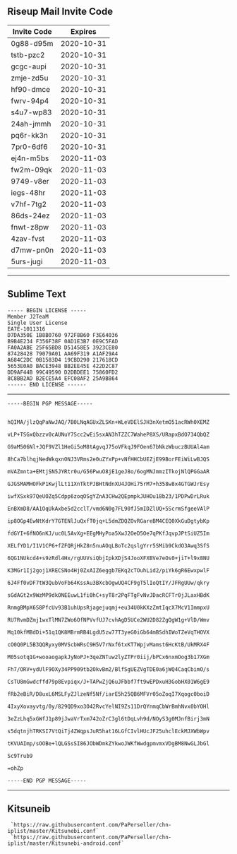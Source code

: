## Riseup Mail Invite Code

| Invite Code  | Expires  |
| ------------ | ------------ |
| 0g88-d95m | 2020-10-31 |
| tstb-pzc2 | 2020-10-31 |
| gcgc-aupi | 2020-10-31 |
| zmje-zd5u | 2020-10-31 |
| hf90-dmce | 2020-10-31 |
| fwrv-94p4 | 2020-10-31 |
| s4u7-wp83 | 2020-10-31 |
| 24ah-jmmh | 2020-10-31 |
| pq6r-kk3n | 2020-10-31 |
| 7pr0-6df6 | 2020-10-31 |
| ej4n-m5bs | 2020-11-03 |
| fw2m-09qk | 2020-11-03 |
| 9749-v8er | 2020-11-03 |
| iegs-48hr | 2020-11-03 |
| v7hf-7tg2 | 2020-11-03 |
| 86ds-24ez | 2020-11-03 |
| fnwt-z8pw | 2020-11-03 |
| 4zav-fvst | 2020-11-03 |
| d7mw-pn0n | 2020-11-03 |
| 5urs-jugi | 2020-11-03 |

***

## Sublime Text
```
----- BEGIN LICENSE -----
Member J2TeaM
Single User License
EA7E-1011316
D7DA350E 1B8B0760 972F8B60 F3E64036
B9B4E234 F356F38F 0AD1E3B7 0E9C5FAD
FA0A2ABE 25F65BD8 D51458E5 3923CE80
87428428 79079A01 AA69F319 A1AF29A4
A684C2DC 0B1583D4 19CBD290 217618CD
5653E0A0 BACE3948 BB2EE45E 422D2C87
DD9AF44B 99C49590 D2DBDEE1 75860FD2
8C8BB2AD B2ECE5A4 EFC08AF2 25A9B864
------ END LICENSE ------
```


***

```
-----BEGIN PGP MESSAGE-----


hQIMA/jlzQqPaNwJAQ/7B0LNqAGUxZLSKn+WLeVDElSJH3nXetmO51acRWh0XEMZ

vLP+TSGxQbzzv0cAUNuY7Scc2wEi5sxAN3hTZZC7WaheP8XS/URapxBdO734QbQZ

G9aM506Nl+JQF9VZl1HeGi5oM8tAgvqJ75oVFkqJ9FOen67bNkzWbuczBUUAl4am

8hCa7blhqjNedWkqxnONJ3VRms2e0uZYxPp+vNfHHCbUEZjE99BorFEiWiLwBJQS

mVAZmnta+EMtjSN5JYRtr0u/G56PwuO8jE1geJ8o/6ogMNJmmzITkojNlQPGGaAR

GJGSMAMHOFkP1KwjlLt11XnTktPJBHtNdnXU4JOHi75rM7+h358w8x4GTGWJrEsy

iwfXSxk97QeUOZq5Cdpp6zoqOSgYZnA3CHw2QEpmpkJUHOu18b23/1PDPwDrLRuk

EnBXmD8/AA1OqUkAxbe5d2cclT/vmd6N0g7FL90fJ5mIDZlUQ+5ScrmSfgeeVAlP

ip8OGp4EwNtKdrY7GTENlJuQxfT0jq+L5dmZDQZOvRGareBM4CEQ0XkGuDgtybKp

fdGYI+6fNO6nKJ/uc0L5AvXg+EEgMHyPoa5XwJ2OeD5Oe7qPKfJqvpJPtSiUZ5Im

XELfYD1/I1V1CP6+fZFQRjHkZ8n5nuAOqLBoTc2qslgYrr5SMib9CkdO3Awq3SfS

6QG1NUkcd4+s9zRdl4Hx/rgUUVsiQbjIpkXDjS4JooXFXBVe7eOs0+jiT+l9x8NU

K3MGr1Ij2goj1XRECSNo4Hj0ZxAIZ6eggb7EKq2cTOuhLid2/piYk6gR6EwxpwlF

6J4Ff0vDF7tW3QubVoFb64KssAu3BXcbOgwUQ4CF9gT5lIoQtIY/JFRgUUw/qkry

sGdAGt2x9WzMP9dkONEEuwL1fi0hC+syT8r2PqFTgFvNvJDacRCFTr0jJLaxHBdK

RnmgBMpX6S8PfcUv93B1uhUpsRjagejuqmj+eu34U0kKXzZmtIqcX7McV1ImmpxU

RU7RvmDZmj1wxTlMN7ZWo6OfNPVvfUJ7cvhAgD5UCe2WU2D82ZgQgW1g+VlD/Wmv

Mq10kfMBdDi+51q1QK8MBrmRB4LgdU5zw77T3yeG0iGb64mBSdhIWoTZeVqTHOVX

cO0Q0PL5B3QQRyxy0MVScbWRsC9H5V7rNxf6txKT7WpjvMamst6HcKtB/UkMRX4F

M05sotq1G+wooaogapkJyNoPJ+3qeZNTuw2lyZTPr0iij/bPCx6nxmOog3b17XGm

Fh7/ORV+ydUlF9OXy34PP909tb2OkvBm2/BlfSgUEZVgTDE0a6jWQ4CaqCbimO/s

CsTU8mGwdcffd79p8Evpiqx/J+TAPwZjQ6uJFbbf7ft9wEPDxuH3GobHX01W6gE9

fRb2eBiR/D8uxL6MSLFyZJlzeNf5Nf/iarE5h25QB6MFVr05oZoqI7Xqogc0boiD

4IxyXovayvtg/0y/829QD9xo3O42RvcYelNI9Zs11DrQYnmqCbWrBmhNvx0bYOHl

3eZzLhq5xGWfJ1p89jJwaVrTxm742oZrC3gl6tDqLvh9d/NOyS3g0MJnfBirj3mN

s5dqtnjhTRKSI7VtQiTj4ZWqpsJuR5hat16LGfCIvlHUcJF25uhclEckMJXWbWpv

tKVUAImp/sOOBe+lQLGSsSI86JObWDmkZYkwoJWKfWwdgpmvmxVDgBM8NwGLJbGl

Sc9Trub9

=ohZp

-----END PGP MESSAGE-----
```
***
## Kitsuneib 
```
 `https://raw.githubusercontent.com/PaPerseller/chn-iplist/master/Kitsunebi.conf`
 `https://raw.githubusercontent.com/PaPerseller/chn-iplist/master/Kitsunebi-android.conf`
 ```
